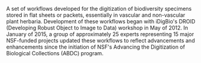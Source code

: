A set of workflows developed for the digitization of biodiversity specimens stored in flat sheets or packets, essentially in vascular and non-vascular plant herbaria. Development of these workflows began with iDigBio's DROID (Developing Robust Object to Image to Data) workshop in May of 2012. In January of 2015, a group of approximately 25 experts representing 15 major NSF-funded projects updated these workflows to reflect advancements and enhancements since the initiation of NSF's Advancing the Digitization of Biological Collections (ABDC) program.
